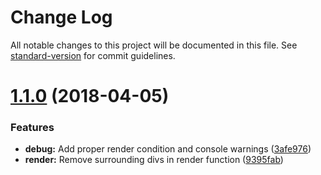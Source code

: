 # Change Log

All notable changes to this project will be documented in this file. See [standard-version](https://github.com/conventional-changelog/standard-version) for commit guidelines.

<a name="1.1.0"></a>
# [1.1.0](https://github.com/apertureless/vue-breakpoints/compare/v1.0.0...v1.1.0) (2018-04-05)


### Features

* **debug:** Add proper render condition and console warnings ([3afe976](https://github.com/apertureless/vue-breakpoints/commit/3afe976))
* **render:** Remove surrounding divs in render function ([9395fab](https://github.com/apertureless/vue-breakpoints/commit/9395fab))
